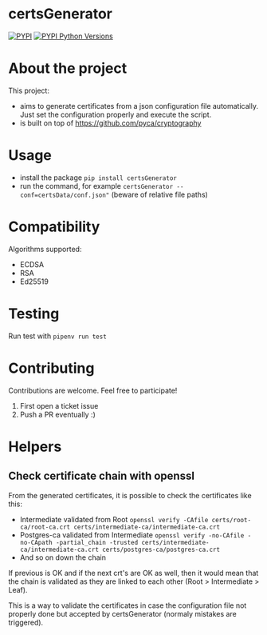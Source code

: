 # certsGenerator
[![PYPI](https://img.shields.io/pypi/v/certsGenerator.svg)](https://pypi.org/project/certsGenerator/)
[![PYPI Python Versions](https://img.shields.io/pypi/pyversions/certsGenerator.svg)](https://pypi.org/project/certsGenerator/)
# About the project
This project:
 - aims to generate certificates from a json configuration file automatically. Just set the configuration properly and execute the script.
 - is built on top of https://github.com/pyca/cryptography
# Usage
 - install the package `pip install certsGenerator`
 - run the command, for example `certsGenerator --conf=certsData/conf.json"` (beware of relative file paths)
# Compatibility
Algorithms supported:
 * ECDSA
 * RSA
 * Ed25519

 # Testing
Run test with `pipenv run test`

# Contributing

Contributions are welcome. Feel free to participate!

1. First open a ticket issue
2. Push a PR eventually :)

# Helpers
## Check certificate chain with openssl

From the generated certificates, it is possible to check the certificates like this:
 * Intermediate validated from Root `openssl verify -CAfile certs/root-ca/root-ca.crt certs/intermediate-ca/intermediate-ca.crt`
 * Postgres-ca validated from Intermediate `openssl verify -no-CAfile -no-CApath -partial_chain -trusted certs/intermediate-ca/intermediate-ca.crt certs/postgres-ca/postgres-ca.crt`
 * And so on down the chain

 If previous is OK and if the next crt's are OK as well, then it would mean that the chain is validated as they are linked to each other (Root > Intermediate > Leaf).

 This is a way to validate the certificates in case the configuration file not properly done but accepted by certsGenerator (normaly mistakes are triggered).